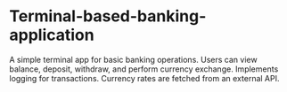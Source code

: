 # Terminal-based-banking-application
A simple terminal app for basic banking operations. Users can view balance, deposit, withdraw, and perform currency exchange. Implements logging for transactions. Currency rates are fetched from an external API.
